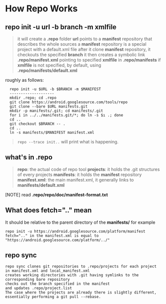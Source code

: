 How Repo Works
===
repo init -u url -b branch -m xmlfile
---
> it will create a **.repo** folder
> **url** points to a **manifest** repository that describes the whole sources
> a **manifest** repository is a special project with a default.xml file
> after it clone **manifest** repository, it checkouts the specified **branch**
> it then creates a symbolic link **.repo/manifest.xml** pointing to specified **xmlfile** in **.repo/manifests**
> if **xmlfile** is not specified, by default, using **.repo/manifests/default.xml**

roughly as follows:
```
  repo init -u $URL -b $BRANCH -m $MANIFEST
  --------------------
  mkdir .repo; cd .repo
  git clone https://android.googlesource.com/tools/repo
  git clone --bare $URL manifests.git
  mkdir -p manifests/.git; cd manifests/.git
  for i in ../../manifests.git/*; do ln -s $ı .; done
  cd ..
  git checkout $BRANCH -- .
  cd ..
  ln -s manifests/$MANIFEST manifest.xml  
```

> `repo --trace init..` will print what is happening.

what's in .repo
---
> **repo**: the actual code of repo tool
> **projects**: it holds the .git structures of every projects
> **manifests**: it holds the **manifest** repository
>  **manifest.xml**: the main manifest.xml, it generally links to **manifests/default.xml**

[NOTE] read **.repo/repo/doc/manifest-format.txt**

What does **fetch=".."** mean
---
It should be relative to the parent directory of the **manifests/**
for example
``` 
repo init -u https://android.googlesource.com/platform/manifest
fetch=".." in the manifest.xml is equal to "https://android.googlesource.com/platform/../"
```

repo sync
---
```
repo sync clones git repositories to .repo/projects for each project in manifest.xml and local_manifest.xml
creates working directories with .git having symlinks to the corresponding bare repository
checks out the branch specified in the manifest
and updates .repo/project.list
The case where the projects are already there is slightly different, essentially performing a git pull --rebase.
```
